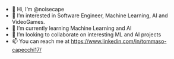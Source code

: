 - 👋 Hi, I’m @noisecape
- 👀 I’m interested in Software Engineer, Machine Learning, AI and VideoGames.
- 🌱 I’m currently learning Machine Learning and AI
- 💞️ I’m looking to collaborate on interesting ML and AI projects
- 📫 You can reach me at https://www.linkedin.com/in/tommaso-capecchi17/

<!---
noisecape/noisecape is a ✨ special ✨ repository because its `README.md` (this file) appears on your GitHub profile.
You can click the Preview link to take a look at your changes.
--->
